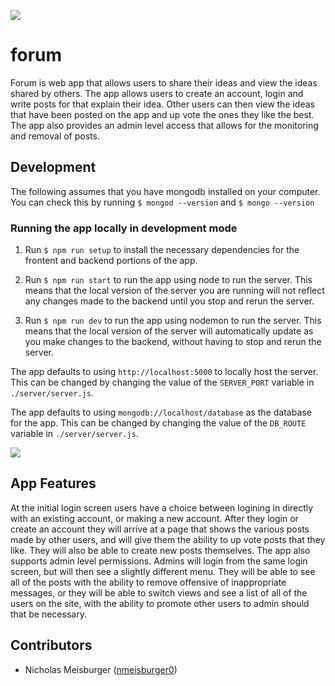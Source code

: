 ![](https://github.com/nmeisburger0/forum/blob/master/static/forumTitle.PNG)

# forum
Forum is web app that allows users to share their ideas and view the ideas shared by others. The app allows users to create an account, login and write posts for that explain their idea. Other users can then view the ideas that have been posted on the app and up vote the ones they like the best. The app also provides an admin level access that allows for the monitoring and removal of posts.

## Development 

The following assumes that you have mongodb installed on your computer. You can check this by running 
`$ mongod --version` and `$ mongo --version`

### Running the app locally in development mode

1. Run `$ npm run setup` to install the necessary dependencies for the frontent and backend portions of the app.

2. Run `$ npm run start` to run the app using node to run the server. This means that the local version of the server you are running will not reflect any changes made to the backend until you stop and rerun the server.

3. Run `$ npm run dev` to run the app using nodemon to run the server. This means that the local version of the server will automatically update as you make changes to the backend, without having to stop and rerun the server.

The app defaults to using `http://localhost:5000` to locally host the server. This can be changed by changing the value of the `SERVER_PORT` variable in `./server/server.js`.

The app defaults to using `mongodb://localhost/database` as the database for the app. This can be changed by changing the value of the `DB_ROUTE` variable in `./server/server.js`.

![](https://github.com/nmeisburger0/forum/blob/master/static/loginWindow.PNG)

## App Features

At the initial login screen users have a choice between logining in directly with an existing account, or making a new account. After they login or create an account they will arrive at a page that shows the various posts made by other users, and will give them the ability to up vote posts that they like. They will also be able to create new posts themselves. The app also supports admin level permissions. Admins will login from the same login screen, but will then see a slightly different menu. They will be able to see all of the posts with the ability to remove offensive of inappropriate messages, or they will be able to switch views and see a list of all of the users on the site, with the ability to promote other users to admin should that be necessary.

## Contributors
- Nicholas Meisburger ([nmeisburger0](https://github.com/nmeisburger0))
